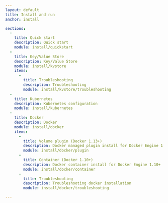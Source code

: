 ```yaml
---
layout: default
title: Install and run
anchor: install

sections:
  -
    title: Quick start
    description: Quick start
    module: install/quickstart
  -
    title: Key/Value Store
    description: Key/Value Store
    module: install/kvstore
    items:
      -
        title: Troubleshooting
        description: Troubleshooting
        module: install/kvstore/troubleshooting
  -
    title: Kubernetes
    description: Kubernetes configuration
    module: install/kubernetes
  -
    title: Docker
    description: Docker
    module: install/docker
    items:
      -
        title: Volume plugin (Docker 1.13+)
        description: Docker managed plugin install for Docker Engine 1.13+
        module: install/docker/plugin
      -
        title: Container (Docker 1.10+)
        description: Docker container install for Docker Engine 1.10+
        module: install/docker/container
      -
        title: Troubleshooting
        description: Troubleshooting docker installation
        module: install/docker/troubleshooting

---
```


